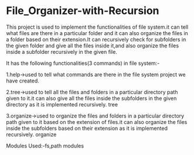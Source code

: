 # File_Organizer-with-Recursion
This project is used to implement the functionalities of file system.it can tell what files are there in a particular folder and it can also organize the files in a folder based on their extension.It can recursively check for subfolders in the given folder and give all the files inside it,and also organize the files inside a subfolder recursively in the given file.  

It has the following functionalities(3 commands) in file system:-

1.help->used to tell what commands are there in the file system project we have created.

2.tree->used to tell all the files and folders in a particular directory path given to it.it can also give all the files inside the subfolders in the given directory as it is implemented recursively. tree<pathname>

3.organize->used to organize the files and folders in a particular directory path given to it based on the extension of files.it can also organize the files inside the subfolders based on their extension as it is implemented recursively. organize<pathname>

Modules Used:-fs,path modules
